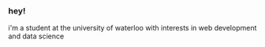 ### hey!
i'm a student at the university of waterloo with interests in web development and data science

